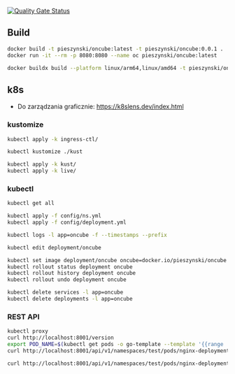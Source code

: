 
[![Quality Gate Status](https://sonarcloud.io/api/project_badges/measure?project=pieszynski_oncube&metric=alert_status)](https://sonarcloud.io/summary/new_code?id=pieszynski_oncube)

## Build 

```bash
docker build -t pieszynski/oncube:latest -t pieszynski/oncube:0.0.1 .
docker run -it --rm -p 8080:8080 --name oc pieszynski/oncube:latest

docker buildx build --platform linux/arm64,linux/amd64 -t pieszynski/oncube:latest -t pieszynski/oncube:0.0.1 . --push
```

## k8s

* Do zarządzania graficznie: https://k8slens.dev/index.html

### kustomize

```bash
kubectl apply -k ingress-ctl/

kubectl kustomize ./kust

kubectl apply -k kust/
kubectl apply -k live/
```

### kubectl

```bash
kubectl get all

kubectl apply -f config/ns.yml
kubectl apply -f config/deployment.yml

kubectl logs -l app=oncube -f --timestamps --prefix

kubectl edit deployment/oncube

kubectl set image deployment/oncube oncube=docker.io/pieszynski/oncube:0.0.2 
kubectl rollout status deployment oncube
kubectl rollout history deployment oncube
kubectl rollout undo deployment oncube

kubectl delete services -l app=oncube
kubectl delete deployments -l app=oncube
```

### REST API

```bash
kubectl proxy
curl http://localhost:8001/version
export POD_NAME=$(kubectl get pods -o go-template --template '{{range .items}}{{.metadata.name}}{{"\n"}}{{end}}')
curl http://localhost:8001/api/v1/namespaces/test/pods/nginx-deployment-7c6796f5c-w6qp8/

curl http://localhost:8001/api/v1/namespaces/test/pods/nginx-deployment-7c6796f5c-w6qp8/proxy/

```
